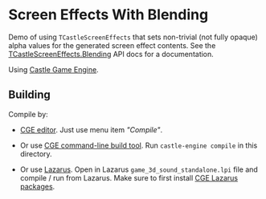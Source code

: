 # Screen Effects With Blending

Demo of using `TCastleScreenEffects` that sets non-trivial (not fully opaque) alpha values for the generated screen effect contents. See the [TCastleScreenEffects.Blending](https://castle-engine.io/apidoc-unstable/html/CastleScreenEffects.TCastleScreenEffects.html#Blending) API docs for a documentation.

Using [Castle Game Engine](https://castle-engine.io/).

## Building

Compile by:

- [CGE editor](https://castle-engine.io/manual_editor.php). Just use menu item _"Compile"_.

- Or use [CGE command-line build tool](https://github.com/castle-engine/castle-engine/wiki/Build-Tool). Run `castle-engine compile` in this directory.

- Or use [Lazarus](https://www.lazarus-ide.org/). Open in Lazarus `game_3d_sound_standalone.lpi` file and compile / run from Lazarus. Make sure to first install [CGE Lazarus packages](https://castle-engine.io/documentation.php).
